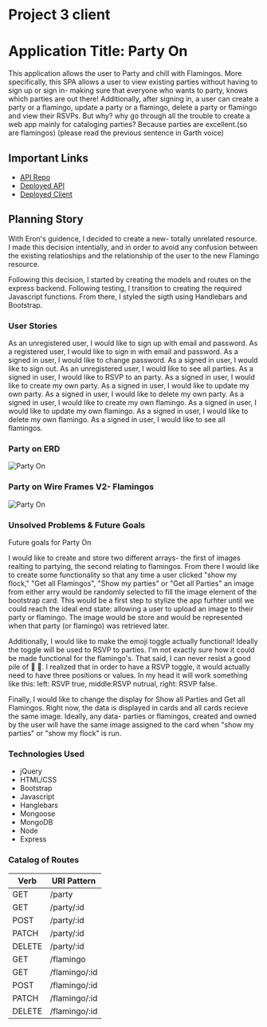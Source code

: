 # Project 3 client

# Application Title: Party On
This application allows the user to Party and chill with Flamingos. More specifically, this SPA allows a user to view existing parties without having to sign up or sign in- making sure that everyone who wants to party, knows which parties are out there! Additionally, after signing in, a user can create a party or a flamingo, update a party or a flamingo, delete a party or flamingo and view their RSVPs.
But why? why go through all the trouble to create a web app mainly for cataloging parties? Because parties are excellent.(so are flamingos) (please read the previous sentence in Garth voice)
## Important Links
- [API Repo](https://github.com/hippogitamus/project-3-api)
- [Deployed API](https://safe-hollows-46259.herokuapp.com/)
- [Deployed Client](https://hippogitamus.github.io/project-3-client/)
## Planning Story
With Eron's guidence, I decided to create a new- totally unrelated resource. I made this decision intentially, and in order to avoid any confusion between the existing relatioships and the relationship of the user to the new Flamingo resource.

Following this decision, I started by creating the models and routes on the express backend. Following testing, I transition to creating the required Javascript functions. From there, I styled the sigth using Handlebars and Bootstrap.
### User Stories
As an unregistered user, I would like to sign up with email and password.
As a registered user, I would like to sign in with email and password.
As a signed in user, I would like to change password.
As a signed in user, I would like to sign out.
As an unregistered user, I would like to see all parties.
As a signed in user, I would like to RSVP to an party.
As a signed in user, I would like to create my own party.
As a signed in user, I would like to update my own party.
As a signed in user, I would like to delete my own party.
As a signed in user, I would like to create my own flamingo.
As a signed in user, I would like to update my own flamingo.
As a signed in user, I would like to delete my own flamingo.
As a signed in user, I would like to see all flamingos.


### Party on ERD
![Party On](https://imgur.com/NoBQbS5)
### Party on Wire Frames V2- Flamingos
![Party On](https://imgur.com/LnidV9s)
### Unsolved Problems & Future Goals
Future goals for Party On

I would like to create and store two different arrays- the first of images realting to partying, the second relating to flamingos. From there I would like to create some functionality so that any time a user clicked "show my flock," "Get all Flamingos", "Show my parties" or "Get all Parties" an image from either arry would be randomly selected to fill the image element of the bootstrap card. This would be a first step to stylize the app furhter until we could reach the ideal end state: allowing a user to upload an image to their party or flamingo. The image would be store and would be represented when that party (or flamingo) was retrieved later.

Additionally, I would like to make the emoji toggle actually functional! Ideally the toggle will be used to RSVP to parties. I'm not exactly sure how it could be made functional for the flamingo's. That said, I can never resist a good pile of 💩 :poop:. I realized that in order to have a RSVP toggle, it would actually need to have three positions or values. In my head it will work something like this: left: RSVP true, middle:RSVP nutrual, right: RSVP false.

Finally, I would like to change the display for Show all Parties and Get all Flamingos. Right now, the data is displayed in cards and all cards recieve the same image.  Ideally, any data- parties or flamingos, created and owned by the user will have the same image assigned to the card when "show my parties" or "show my flock" is run.
### Technologies Used
- jQuery
- HTML/CSS
- Bootstrap
- Javascript
- Hanglebars
- Mongoose
- MongoDB
- Node
- Express
### Catalog of Routes
Verb         |	URI Pattern
------------ | -------------
GET | /party
GET | /party/:id
POST | /party/:id
PATCH | /party/:id
DELETE | /party/:id
GET | /flamingo
GET | /flamingo/:id
POST | /flamingo/:id
PATCH | /flamingo/:id
DELETE | /flamingo/:id
